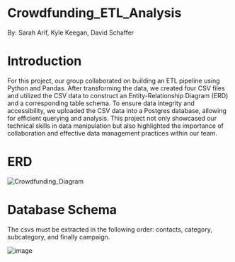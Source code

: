 # Crowdfunding_ETL_Analysis
By: Sarah Arif, Kyle Keegan, David Schaffer
# Introduction
For this project, our group collaborated on building an ETL pipeline using Python and Pandas. After transforming the data, we created four CSV files  and utilized the CSV data to construct an Entity-Relationship Diagram (ERD) and a corresponding table schema. To ensure data integrity and accessibility, we uploaded the CSV data into a Postgres database, allowing for efficient querying and analysis. This project not only showcased our technical skills in data manipulation but also highlighted the importance of collaboration and effective data management practices within our team.

# ERD
![Crowdfunding_Diagram](https://github.com/sarah-the-data-gal/crowdfunding_ETL_analysis/assets/159952161/5ec45d28-eed1-4a90-8025-d9923789a734)


# Database Schema 
The csvs must be extracted in the following order: contacts, category, subcategory, and finally campaign.

![image](https://github.com/sarah-the-data-gal/crowdfunding_ETL_analysis/assets/159952161/8f93423a-657d-4fa2-8d00-942c2ebf6907)
